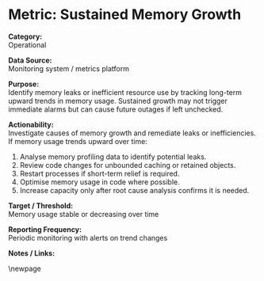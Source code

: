 # Metric: Sustained Memory Growth

**Category:**  
Operational

**Data Source:**  
Monitoring system / metrics platform

**Purpose:**  
Identify memory leaks or inefficient resource use by tracking long-term upward trends in memory usage. Sustained growth may not trigger immediate alarms but can cause future outages if left unchecked.

**Actionability:**  
Investigate causes of memory growth and remediate leaks or inefficiencies. If memory usage trends upward over time:

1. Analyse memory profiling data to identify potential leaks.
2. Review code changes for unbounded caching or retained objects.
3. Restart processes if short-term relief is required.
4. Optimise memory usage in code where possible.
5. Increase capacity only after root cause analysis confirms it is needed.

**Target / Threshold:**  
Memory usage stable or decreasing over time

**Reporting Frequency:**  
Periodic monitoring with alerts on trend changes

**Notes / Links:**  

<!-- Leave the rest of this page blank -->
\newpage
